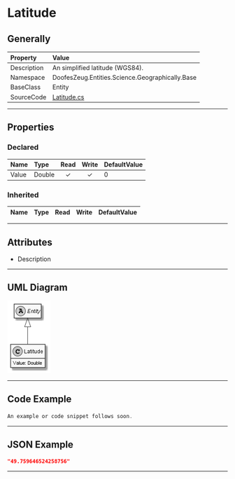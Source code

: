﻿# Latitude

## Generally

|Property|Value|
|:-|:-|
|Description|An simplified latitude (WGS84).|
|Namespace|DoofesZeug.Entities.Science.Geographically.Base|
|BaseClass|Entity|
|SourceCode|[Latitude.cs](../../../../DoofesZeug.Library/Src/Entities/Science/Geographically/Base/Latitude.cs)|

---

## Properties

### Declared

|Name|Type|Read|Write|DefaultValue|
|:---|:---|:--:|:---:|:-----------|
|Value|Double|&#x2713;|&#x2713;|0|

### Inherited

|Name|Type|Read|Write|DefaultValue|
|:---|:---|:--:|:---:|:-----------|

---

## Attributes

- Description

---

## UML Diagram

![Latitude.png](./Latitude.png "Latitude")

---

## Code Example

```cs
An example or code snippet follows soon.
```

---

## JSON Example

```json
"49.759646524258756"
```

---

